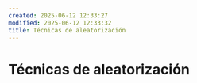 ```yaml
---
created: 2025-06-12 12:33:27
modified: 2025-06-12 12:33:32
title: Técnicas de aleatorización
---
```

# Técnicas de aleatorización
